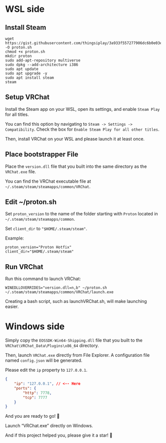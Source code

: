 # WSL side

## Install Steam

```shell
wget https://gist.githubusercontent.com/thingsiplay/3a933f557277906dc6b0e03ec8df5dbd/raw/b406b32604dfb63b83d80f5bbaafd80d09f69822/proton -O proton.sh
chmod +x proton.sh
mkdir proton
sudo add-apt-repository multiverse
sudo dpkg --add-architecture i386
sudo apt update
sudo apt upgrade -y
sudo apt install steam
steam
```

## Setup VRChat

Install the Steam app on your WSL, open its settings, and enable `Steam Play` for all titles.

You can find this option by navigating to `Steam -> Settings -> Compatibility`. Check the box for `Enable Steam Play for all other titles`.

Then, install VRChat on your WSL and please launch it at least once.

## Place bootstrapper File

Place the `version.dll` file that you built into the same directory as the `VRChat.exe` file.

You can find the VRChat executable file at `~/.steam/steam/steamapps/common/VRChat`.

## Edit ~/proton.sh

Set `proton_version` to the name of the folder starting with `Proton` located in `~/.steam/steam/steamapps/common`.

Set `client_dir` to `"$HOME/.steam/steam"`.

Example:

```shell
proton_version="Proton Hotfix"
client_dir="$HOME/.steam/steam"
```

## Run VRChat

Run this command to launch VRChat:

```shell
WINEDLLOVERRIDES="version.dll=n,b" ~/proton.sh ~/.steam/steam/steamapps/common/VRChat/launch.exe
```

Creating a bash script, such as launchVRChat.sh, will make launching easier.

# Windows side

Simply copy the `EOSSDK-Win64-Shipping.dll` file that you built to the `VRChat\VRChat_Data\Plugins\x86_64` directory.

Then, launch `VRChat.exe` directly from File Explorer. A configuration file named `config.json` will be generated.

Please edit the `ip` property to `127.0.0.1`.

```json
{
    "ip": "127.0.0.1", // <-- Here
    "ports": {
        "http": 7778,
        "tcp": 7777
    }
}
```

And you are ready to go! 🎉

Launch “VRChat.exe” directly on Windows.

And if this project helped you, please give it a star! 👻
